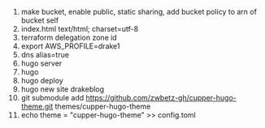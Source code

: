 1. make bucket, enable public, static sharing, add bucket policy to arn of bucket self
2. index.html text/html; charset=utf-8
3. terraform delegation zone id
4. export AWS_PROFILE=drake1
5. dns alias=true
6. hugo server
7. hugo
8. hugo deploy
9. hugo new site drakeblog
10. git submodule add https://github.com/zwbetz-gh/cupper-hugo-theme.git themes/cupper-hugo-theme
10. echo theme = \"cupper-hugo-theme\" >> config.toml 